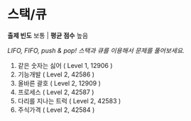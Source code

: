 # 스택/큐

**출제 빈도** 보통 | **평균 점수** 높음

_LIFO, FIFO, push & pop! 스택과 큐를 이용해서 문제를 풀어보세요._

1.  같은 숫자는 싫어 ( Level 1, 12906 )
2.  기능개발 ( Level 2, 42586 )
3.  올바른 괄호 ( Level 2, 12909 )
4.  프로세스 ( Level 2, 42587 )
5.  다리를 지나는 트럭 ( Level 2, 42583 )
6.  주식가격 ( Level 2, 42584 )
